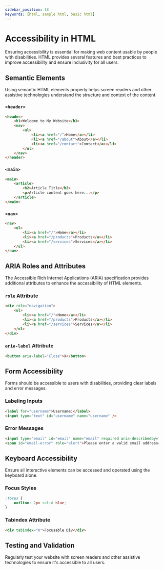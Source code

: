 ```yaml
---
sidebar_position: 18
keywords: [html, sample html, basic html]
---
```


# Accessibility in HTML

Ensuring accessibility is essential for making web content usable by people with disabilities. HTML provides several features and best practices to improve accessibility and ensure inclusivity for all users.

## Semantic Elements

Using semantic HTML elements properly helps screen readers and other assistive technologies understand the structure and context of the content.

### `<header>`

```html title="header.html"
<header>
    <h1>Welcome to My Website</h1>
    <nav>
        <ul>
            <li><a href="/">Home</a></li>
            <li><a href="/about">About</a></li>
            <li><a href="/contact">Contact</a></li>
        </ul>
    </nav>
</header>
```

### `<main>`

```html title="main.html"
<main>
    <article>
        <h2>Article Title</h2>
        <p>Article content goes here...</p>
    </article>
</main>
```

### `<nav>`

```html title="nav.html"
<nav>
    <ul>
        <li><a href="/">Home</a></li>
        <li><a href="/products">Products</a></li>
        <li><a href="/services">Services</a></li>
    </ul>
</nav>
```

## ARIA Roles and Attributes

The Accessible Rich Internet Applications (ARIA) specification provides additional attributes to enhance the accessibility of HTML elements.

### `role` Attribute

```html
<div role="navigation">
    <ul>
        <li><a href="/">Home</a></li>
        <li><a href="/products">Products</a></li>
        <li><a href="/services">Services</a></li>
    </ul>
</div>
```

### `aria-label` Attribute

```html
<button aria-label="Close">X</button>
```

## Form Accessibility

Forms should be accessible to users with disabilities, providing clear labels and error messages.

### Labeling Inputs

```html
<label for="username">Username:</label>
<input type="text" id="username" name="username" />
```

### Error Messages

```html
<input type="email" id="email" name="email" required aria-describedby="email-error">
<span id="email-error" role="alert">Please enter a valid email address</span>
```

## Keyboard Accessibility

Ensure all interactive elements can be accessed and operated using the keyboard alone.

### Focus Styles

```css
:focus {
    outline: 2px solid blue;
}
```

### Tabindex Attribute

```html
<div tabindex="0">Focusable Div</div>
```

## Testing and Validation

Regularly test your website with screen readers and other assistive technologies to ensure it's accessible to all users.
